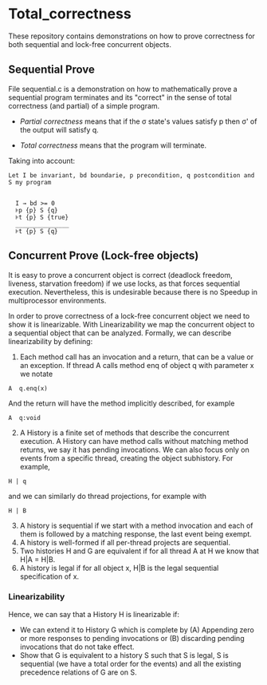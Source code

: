 # Total_correctness

These repository contains demonstrations on how to prove correctness for both sequential and lock-free concurrent objects.

## Sequential Prove

File sequential.c is a demonstration on how to mathematically prove a sequential program terminates and its "correct" in the sense of
total correctness (and partial) of a simple program.

* _Partial correctness_ means that if the σ state's values satisfy p then σ' of the output will satisfy q.

* _Total correctness_ means that the program will terminate.

Taking into account:

```
Let I be invariant, bd boundarie, p precondition, q postcondition and S my program


  I → bd >= 0
  ⊧p {p} S {q}
  ⊧t {p} S {true}
  _______________
  ⊧t {p} S {q}
```

## Concurrent Prove (Lock-free objects)

It is easy to prove a concurrent object is correct (deadlock freedom, liveness, starvation freedom) if we use locks, as that forces sequential execution. Nevertheless, this is undesirable because there is no Speedup in multiprocessor environments. 

In order to prove correctness of a lock-free concurrent object we need to show it is linearizable. With Linearizability we map the concurrent object to a sequential object that can be analyzed. Formally, we can describe linearizability by defining:

1. Each method call has an invocation and a return, that can be a value or an exception. If thread A calls method enq of object q with parameter x we notate 
```
A  q.enq(x)
```
And the return will have the method implicitly described, for example 
```
A  q:void
```

2. A History is a finite set of methods that describe the concurrent execution. A History can have method calls without matching method returns, we say it has pending invocations. We can also focus only on events from a specific thread, creating the object subhistory. For example, 
```
H | q
```
and we can similarly do thread projections, for example with 
```
H | B
```

3. A history is sequential if we start with a method invocation and each of them is followed by a matching response, the last event being exempt. 
4. A history is well-formed if all per-thread projects are sequential.
5. Two histories H and G are equivalent if for all thread A at H we know that H|A = H|B.
6. A history is legal if for all object x, H|B is the legal sequential specification of x.

### Linearizability
Hence, we can say that a History H is linearizable if:
- We can extend it to History G which is complete by (A) Appending zero or more responses to pending invocations or (B) discarding pending invocations that do not take effect.
- Show that G is equivalent to a history S such that S is legal, S is sequential (we have a total order for the events) and all the existing precedence relations of G are on S.
